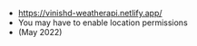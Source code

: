 - https://vinishd-weatherapi.netlify.app/
- You may have to enable location permissions
- (May 2022)
